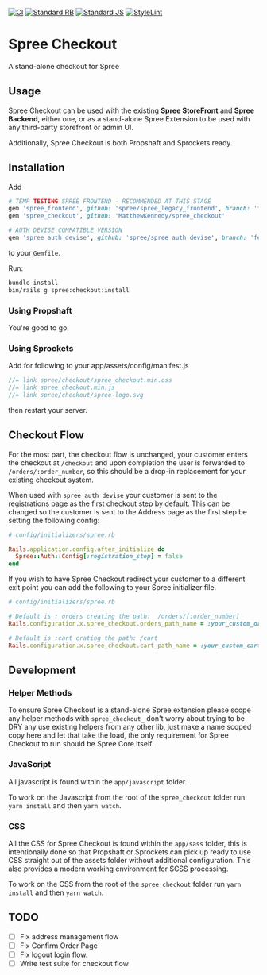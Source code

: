 [![CI](https://github.com/MatthewKennedy/spree_checkout/actions/workflows/ci.yml/badge.svg)](https://github.com/MatthewKennedy/spree_checkout/actions/workflows/ci.yml)
[![Standard RB](https://github.com/MatthewKennedy/spree_checkout/actions/workflows/standardrb.yml/badge.svg)](https://github.com/MatthewKennedy/spree_checkout/actions/workflows/standardrb.yml)
[![Standard JS](https://github.com/MatthewKennedy/spree_checkout/actions/workflows/standardjs.yml/badge.svg)](https://github.com/MatthewKennedy/spree_checkout/actions/workflows/standardjs.yml)
[![StyleLint](https://github.com/MatthewKennedy/spree_checkout/actions/workflows/stylelint.yml/badge.svg)](https://github.com/MatthewKennedy/spree_checkout/actions/workflows/stylelint.yml)

# Spree Checkout

A stand-alone checkout for Spree

## Usage

Spree Checkout can be used with the existing **Spree StoreFront** and **Spree Backend**, either one, or as a stand-alone Spree Extension to be used with
any third-party storefront or admin UI.

Additionally, Spree Checkout is both Propshaft and Sprockets ready.


## Installation

Add
```ruby
# TEMP TESTING SPREE FRONTEND - RECOMMENDED AT THIS STAGE
gem 'spree_frontend', github: 'spree/spree_legacy_frontend', branch: 'feature/use-spree-checkout'
gem 'spree_checkout', github: 'MatthewKennedy/spree_checkout'

# AUTH DEVISE COMPATIBLE VERSION
gem 'spree_auth_devise', github: 'spree/spree_auth_devise', branch: 'feature/prep-for-stand-alone-checkout'
```
to your `Gemfile`.

Run:

```bash
bundle install
bin/rails g spree:checkout:install
```

### Using Propshaft

You're good to go.

### Using Sprockets

Add for following to your app/assets/config/manifest.js
```js
//= link spree/checkout/spree_checkout.min.css
//= link spree_checkout.min.js
//= link spree/checkout/spree-logo.svg
```
then restart your server.


## Checkout Flow

For the most part, the checkout flow is unchanged, your customer enters the checkout at `/checkout`
and upon completion the user is forwarded to `/orders/:order_number`, so this should be a drop-in replacement for
your existing checkout system.

When used with `spree_auth_devise` your customer is sent to the registrations page as the first checkout step by default.
This can be changed so the customer is sent to the Address page as the first step be setting the following config:

```ruby
# config/initializers/spree.rb

Rails.application.config.after_initialize do
  Spree::Auth::Config[:registration_step] = false
end
```

If you wish to have Spree Checkout redirect your customer to a different exit point you can add the following to your Spree initializer file.
```ruby
# config/initializers/spree.rb

# Default is : orders creating the path:  /orders/[:order_number]
Rails.configuration.x.spree_checkout.orders_path_name = :your_custom_order_path_name

# Default is :cart crating the path: /cart
Rails.configuration.x.spree_checkout.cart_path_name = :your_custom_cart_path_name
```

## Development

### Helper Methods
To ensure Spree Checkout is a stand-alone Spree extension please scope any helper methods with `spree_checkout_`
don't worry about trying to be DRY any use existing helpers from any other lib, just make a name scoped copy here and
let that take the load, the only requirement for Spree Checkout to run should be Spree Core itself.

### JavaScript
All javascript is found within the `app/javascript` folder.

To work on the Javascript from the root of the `spree_checkout` folder run `yarn install` and then `yarn watch`.

### CSS
All the CSS for Spree Checkout is found within the `app/sass` folder, this is intentionally done
so that Propshaft or Sprockets can pick up ready to use CSS straight out of the assets folder without additional configuration.
This also provides a modern working environment for SCSS processing.

To work on the CSS from the root of the `spree_checkout` folder run `yarn install` and then `yarn watch`.

## TODO

- [ ] Fix address management flow
- [ ] Fix Confirm Order Page
- [ ] Fix logout login flow.
- [ ] Write test suite for checkout flow
